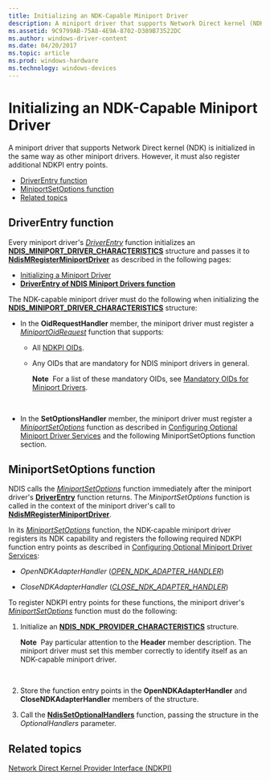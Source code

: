 ```yaml
---
title: Initializing an NDK-Capable Miniport Driver
description: A miniport driver that supports Network Direct kernel (NDK) is initialized in the same way as other miniport drivers. However, it must also register additional NDKPI entry points.
ms.assetid: 9C9799AB-75A8-4E9A-8702-D389B73522DC
ms.author: windows-driver-content
ms.date: 04/20/2017
ms.topic: article
ms.prod: windows-hardware
ms.technology: windows-devices
---
```


# Initializing an NDK-Capable Miniport Driver


A miniport driver that supports Network Direct kernel (NDK) is initialized in the same way as other miniport drivers. However, it must also register additional NDKPI entry points.

-   [DriverEntry function](#driverentry-function)
-   [MiniportSetOptions function](#miniportsetoptions-function)
-   [Related topics](#related-topics)

## DriverEntry function


Every miniport driver's [*DriverEntry*](https://msdn.microsoft.com/library/windows/hardware/ff544113) function initializes an [**NDIS\_MINIPORT\_DRIVER\_CHARACTERISTICS**](https://msdn.microsoft.com/library/windows/hardware/ff565958) structure and passes it to [**NdisMRegisterMiniportDriver**](https://msdn.microsoft.com/library/windows/hardware/ff563654) as described in the following pages:

-   [Initializing a Miniport Driver](initializing-a-miniport-driver.md)
-   [**DriverEntry of NDIS Miniport Drivers function**](https://msdn.microsoft.com/library/windows/hardware/ff548818)

The NDK-capable miniport driver must do the following when initializing the [**NDIS\_MINIPORT\_DRIVER\_CHARACTERISTICS**](https://msdn.microsoft.com/library/windows/hardware/ff565958) structure:

-   In the **OidRequestHandler** member, the miniport driver must register a [*MiniportOidRequest*](https://msdn.microsoft.com/library/windows/hardware/ff559416) function that supports:

    -   All [NDKPI OIDs](https://msdn.microsoft.com/library/windows/hardware/jj206455).

    -   Any OIDs that are mandatory for NDIS miniport drivers in general.

        **Note**  For a list of these mandatory OIDs, see [Mandatory OIDs for Miniport Drivers](https://msdn.microsoft.com/library/windows/hardware/ff557139).

         

-   In the **SetOptionsHandler** member, the miniport driver must register a [*MiniportSetOptions*](https://msdn.microsoft.com/library/windows/hardware/ff559443) function as described in [Configuring Optional Miniport Driver Services](configuring-optional-miniport-driver-services.md) and the following MiniportSetOptions function section.

## MiniportSetOptions function


NDIS calls the [*MiniportSetOptions*](https://msdn.microsoft.com/library/windows/hardware/ff559443) function immediately after the miniport driver's [**DriverEntry**](https://msdn.microsoft.com/library/windows/hardware/ff548818) function returns. The *MiniportSetOptions* function is called in the context of the miniport driver's call to [**NdisMRegisterMiniportDriver**](https://msdn.microsoft.com/library/windows/hardware/ff563654).

In its [*MiniportSetOptions*](https://msdn.microsoft.com/library/windows/hardware/ff559443) function, the NDK-capable miniport driver registers its NDK capability and registers the following required NDKPI function entry points as described in [Configuring Optional Miniport Driver Services](configuring-optional-miniport-driver-services.md):

-   *OpenNDKAdapterHandler* ([*OPEN\_NDK\_ADAPTER\_HANDLER*](https://msdn.microsoft.com/library/windows/hardware/hh440105))

-   *CloseNDKAdapterHandler* ([*CLOSE\_NDK\_ADAPTER\_HANDLER*](https://msdn.microsoft.com/library/windows/hardware/hh439355))

To register NDKPI entry points for these functions, the miniport driver's [*MiniportSetOptions*](https://msdn.microsoft.com/library/windows/hardware/ff559443) function must do the following:

1.  Initialize an [**NDIS\_NDK\_PROVIDER\_CHARACTERISTICS**](https://msdn.microsoft.com/library/windows/hardware/hh451566) structure.

    **Note**  Pay particular attention to the **Header** member description. The miniport driver must set this member correctly to identify itself as an NDK-capable miniport driver.

     

2.  Store the function entry points in the **OpenNDKAdapterHandler** and **CloseNDKAdapterHandler** members of the structure.

3.  Call the [**NdisSetOptionalHandlers**](https://msdn.microsoft.com/library/windows/hardware/ff564550) function, passing the structure in the *OptionalHandlers* parameter.

## Related topics


[Network Direct Kernel Provider Interface (NDKPI)](network-direct-kernel-programming-interface--ndkpi-.md)

 

 






